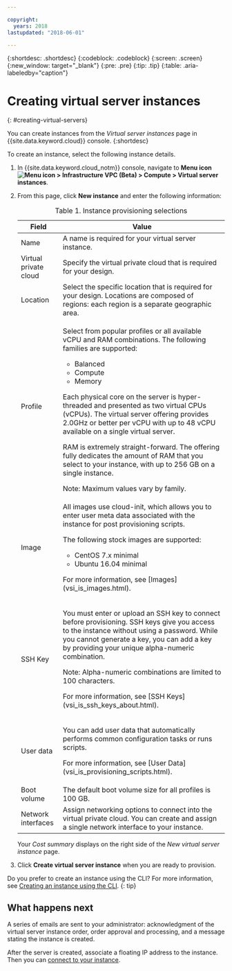 ```yaml
---

copyright:
  years: 2018
lastupdated: "2018-06-01"

---
```


{:shortdesc: .shortdesc}
{:codeblock: .codeblock}
{:screen: .screen}
{:new_window: target="_blank"}
{:pre: .pre}
{:tip: .tip}
{:table: .aria-labeledby="caption"}

# Creating virtual server instances
{: #creating-virtual-servers}

You can create instances from the *Virtual server instances* page in {{site.data.keyword.cloud}} console.
{:shortdesc}

To create an instance, select the following instance details.
1. In {{site.data.keyword.cloud_notm}} console, navigate to **Menu icon ![Menu icon](../icons/icon_hamburger.svg) > Infrastructure VPC (Beta) > Compute > Virtual server instances**.
2. From this page, click **New instance** and enter the following information:

    <table>
    <CAPTION>Table 1. Instance provisioning selections</CAPTION>
    <THEAD>
    <TR>
    <th>Field</th>
    <th>Value</th>
    </TR>
    </THEAD>
    <TBODY>
    <tr>
    <td>Name </td>
    <td>A name is required for your virtual server instance.</td>
    </tr>
    <tr>
    <td>Virtual private cloud</td>
    <td>Specify the virtual private cloud that is required for your design.</td>
    </tr>
    <tr>
    <td>Location</td>
    <td>Select the specific location that is required for your design. Locations are composed of regions: each region is a separate geographic area.</td>
    </tr>
    <tr>
    <td>Profile</td>
    <td><p>
    Select from popular profiles or all available vCPU and RAM combinations. The following families are supported:
    <ul>
    <li>Balanced</li>
    <li>Compute</li>
    <li>Memory</li>
    </ul>
    </p>
    <p>Each physical core on the server is hyper-threaded and presented as two virtual CPUs (vCPUs). The virtual server offering provides 2.0GHz or better per vCPU with up to 48 vCPU available on a single virtual server.</p>

    <p>RAM is extremely straight-forward. The offering fully dedicates the amount of RAM that you select to your instance, with up to 256 GB on a single instance.</p>
    <note>Note: Maximum values vary by family.</note>
    </td>
    </tr>
    <tr>
    <td>Image</td>
    <td><p>All images use cloud-init, which allows you to enter user meta data associated with the instance for post provisioning scripts.</p>
    <p>The following stock images are supported:
    <ul>
    <li>CentOS 7.x minimal</li>
    <li>Ubuntu 16.04 minimal</li>
    </ul></p>
    <p>For more information, see [Images](vsi_is_images.html).</p>
    </td>
    </tr>
    <td>SSH Key</td>
    <td>
    <p>You must enter or upload an SSH key to connect before provisioning. SSH keys give you access to the instance without using a password. While you cannot generate a key, you can add a key by providing your unique alpha-numeric combination.</p>
    <p>Note: Alpha-numeric combinations are limited to 100 characters.</p>
    <p>For more information, see [SSH Keys](vsi_is_ssh_keys_about.html).</p></td>
    </tr>
    <tr>
    <td>User data</td>
    <td>
    <p>You can add user data that automatically performs common configuration tasks or runs scripts. <p>For more information, see [User Data](vsi_is_provisioning_scripts.html).</p>
    </td>
    </tr>
    <tr>
    <td>Boot volume</td>
    <td>The default boot volume size for all profiles is 100 GB.</td>
    </tr>
    <tr>
    <td>Network interfaces</td>
    <td>Assign networking options to connect into the virtual private cloud. You can create and assign a single network interface to your instance.</td>
    </tr>
    </TBODY>
    </table>

    Your *Cost summary* displays on the right side of the *New virtual server instance* page.

3. Click **Create virtual server instance** when you are ready to provision.

Do you prefer to create an instance using the CLI? For more information, see [Creating an instance using the CLI](vsi_is_create_instance_cli.html).
{: tip}

## What happens next
A series of emails are sent to your administrator: acknowledgment of the virtual server instance order, order approval and processing, and a message stating the instance is created.

After the server is created, associate a floating IP address to the instance. Then you can [connect to your instance](vsi_is_connecting_linux_gc.html).
